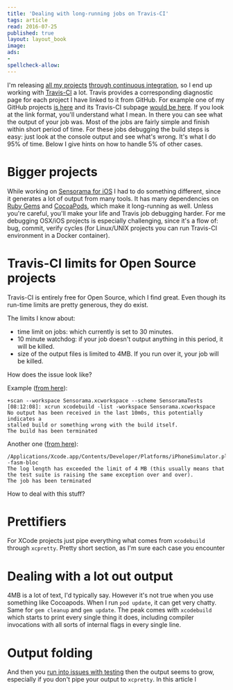 ```yaml
---
title: 'Dealing with long-running jobs on Travis-CI'
tags: article
read: 2016-07-25
published: true
layout: layout_book
image: 
ads:
-
spellcheck-allow:
---
```


I'm releasing [all my projects](https://github.com/wkoszek/)
[through continuous integration](http://www.koszek.com/blog/2016/07/11/what-i-learned-from-connecting-60-projects-to-ci-system/),
so I end up working with [Travis-CI](http://www.travis-ci.org) a lot.
Travis provides a corresponding diagnostic page for each project I have
linked to it from GitHub.
For example one of my GitHub projects [is here](https://github.com/wkoszek/cpu60) and 
its Travis-CI subpage [would be here](https://travis-ci.org/wkoszek/kmnsim).
If you look at the link format, you'll understand what I mean.
In there you can see what the output of your job was.
Most of the jobs are fairly simple and finish within short period of time.
For these jobs debugging the build steps is easy: just look at the console
output and see what's wrong. It's what I do 95% of time. Below I give hints
on how to handle 5% of other cases.

# Bigger projects

While working on [Sensorama for iOS](http://www.sensorama.org) I had
to do something different, since it generates a lot of output from
many tools.
It has many dependencies on [Ruby Gems](https://rubygems.org) and
[CocoaPods](https://cocoapods.org/), which make it long-running as well.
Unless you're careful, you'll make your life and Travis job debugging
harder. For me debugging OSX/iOS projects is especially challenging, since it's a
flow of: bug, commit, verify cycles (for Linux/UNIX projects you can run
Travis-CI environment in a Docker container).

# Travis-CI limits for Open Source projects

Travis-CI is entirely free for Open Source, which I find great.
Even though its run-time limits are pretty generous,  they do exist.

The limits I know about:

* time limit on jobs: which currently is set to 30 minutes.
* 10 minute watchdog: if your job doesn't output anything in this period, it will be killed.
* size of the output files is limited to 4MB. If you run over it, your job will be killed.

How does the issue look like?

Example ([from here](https://travis-ci.org/wkoszek/sensorama-ios/builds/145737758)):

```
+scan --workspace Sensorama.xcworkspace --scheme SensoramaTests
[08:12:08]: xcrun xcodebuild -list -workspace Sensorama.xcworkspace
No output has been received in the last 10m0s, this potentially indicates a
stalled build or something wrong with the build itself.
The build has been terminated
```

Another one ([from here](https://travis-ci.org/wkoszek/sensorama-ios/builds/146298516)):

```
/Applications/Xcode.app/Contents/Developer/Platforms/iPhoneSimulator.platform/Developer/SDKs/iPhoneSimulator9.3.sdk -fasm-bloc
The log length has exceeded the limit of 4 MB (this usually means that the test suite is raising the same exception over and over).
The job has been terminated
```

How to deal with this stuff?

# Prettifiers

For XCode projects just pipe everything what comes from `xcodebuild` through
`xcpretty`. 
Pretty short section, as I'm sure each case you encounter 

# Dealing with a lot out output

4MB is a lot of text, I'd typically say. However it's not true when you use
something like Cocoapods. When I run `pod update`, it can get very chatty. 
Same for `gem cleanup` and `gem update`. The peak comes with `xcodebuild`
which starts to print every single thing it does, including compiler
invocations with all sorts of internal flags in every single line.

# Output folding

And then you [run into issues
with testing](LDO) then the output seems to grow, especially if you don't
pipe your output to `xcpretty`. In this article I 
